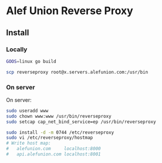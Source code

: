 # Alef Union Reverse Proxy

## Install

### Locally

```sh
GOOS=linux go build

scp reverseproxy root@x.servers.alefunion.com:/usr/bin
```

### On server

On server:

```sh
sudo useradd www
sudo chown www:www /usr/bin/reverseproxy
sudo setcap cap_net_bind_service=ep /usr/bin/reverseproxy

sudo install -d -m 0744 /etc/reverseproxy
sudo vi /etc/reverseproxy/hostmap
# Write host map:
#	alefunion.com     localhost:8000
#	api.alefunion.com localhost:8001
```
